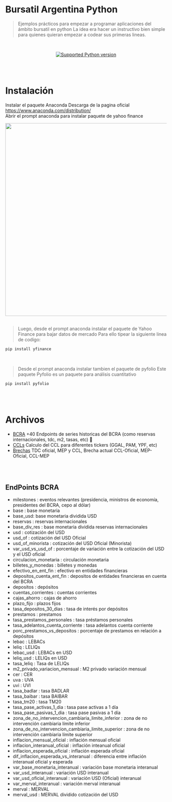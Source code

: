 # Bursatil Argentina Python
> Ejemplos prácticos para empezar a programar aplicaciones del ámbito bursatil en python
La idea era hacer un instructivo bien simple para quienes quieran empezar a codear sus primeras lineas. 

<br>
<div align="center">
  
[![Supported Python version](https://img.shields.io/pypi/pyversions/tensorflow-graphics.svg)](https://pypi.org/project/tensorflow-graphics/)

</div>


<br><br>
# Instalación

Instalar el paquete Anaconda
Descarga de la pagina oficial https://www.anaconda.com/distribution/
<br>Abrir el prompt anaconda para instalar paquete de yahoo finance

<div align="center">
  <img border="0"  src="https://pbs.twimg.com/media/EM5FAeIWoAEtDT-?format=jpg&name=large" width="600">
</div>

<br>

> Luego, desde el prompt anaconda instalar el paquete de Yahoo Finance para bajar datos de mercado
> Para ello tipear la siguiente linea de codigo:

```sh
pip install yfinance
```
<br>


> Desde el prompt anaconda instalar tambien el paquete de pyfolio
Este paquete Pyfolio es un paquete para análisis cuantitativo


```sh
pip install pyfolio
```

<br><br>
# Archivos

* [BCRA](https://github.com/gauss314/Bursatil-Argentina-Python/blob/master/bcra.py) +40 Endpoints de series historicas del BCRA (como reservas internacionales, tdc, m2, tasas, etc) 🚀
* [CCLs](https://github.com/gauss314/Bursatil-Argentina-Python/blob/master/ccls.py) Calculo del CCL para diferentes tickers (GGAL, PAM, YPF, etc)
* [Brechas](https://github.com/gauss314/Bursatil-Argentina-Python/blob/master/brechas.py) TDC oficial, MEP y CCL, Brecha actual CCL-Oficial, MEP-Oficial, CCL-MEP


<br><br>
## EndPoints BCRA

- milestones : eventos relevantes (presidencia, ministros de economía, presidentes del BCRA, cepo al dólar)
- base : base monetaria
- base_usd: base monetaria dividida USD
- reservas : reservas internacionales
- base_div_res : base monetaria dividida reservas internacionales
- usd : cotización del USD
- usd_of : cotización del USD Oficial
- usd_of_minorista : cotización del USD Oficial (Minorista)
- var_usd_vs_usd_of : porcentaje de variación entre la cotización del USD y el USD oficial
- circulacion_monetaria : circulación monetaria
- billetes_y_monedas : billetes y monedas
- efectivo_en_ent_fin : efectivo en entidades financieras
- depositos_cuenta_ent_fin : depositos de entidades financieras en cuenta del BCRA
- depositos : depósitos
- cuentas_corrientes : cuentas corrientes
- cajas_ahorro : cajas de ahorro
- plazo_fijo : plazos fijos
- tasa_depositos_30_dias : tasa de interés por depósitos
- prestamos : prestamos
- tasa_prestamos_personales : tasa préstamos personales
- tasa_adelantos_cuenta_corriente : tasa adelantos cuenta corriente
- porc_prestamos_vs_depositos : porcentaje de prestamos en relación a depósitos
- lebac : LEBACs
- leliq : LELIQs
- lebac_usd : LEBACs en USD
- leliq_usd : LELIQs en USD
- tasa_leliq : Tasa de LELIQs
- m2_privado_variacion_mensual : M2 privado variación mensual
- cer : CER
- uva : UVA
- uvi : UVI
- tasa_badlar : tasa BADLAR
- tasa_baibar : tasa BAIBAR
- tasa_tm20 : tasa TM20
- tasa_pase_activas_1_dia : tasa pase activas a 1 día
- tasa_pase_pasivas_1_dia : tasa pase pasivas a 1 día
- zona_de_no_intervencion_cambiaria_limite_inferior : zona de no intervención cambiaria límite inferior
- zona_de_no_intervencion_cambiaria_limite_superior : zona de no intervención cambiaria límite superior
- inflacion_mensual_oficial : inflación mensual oficial
- inflacion_interanual_oficial : inflación inteanual oficial
- inflacion_esperada_oficial : inflación esperada oficial
- dif_inflacion_esperada_vs_interanual : diferencia entre inflación interanual oficial y esperada
- var_base_monetaria_interanual : variación base monetaria interanual
- var_usd_interanual : variación USD interanual
- var_usd_oficial_interanual : variación USD (Oficial) interanual
- var_merval_interanual : variación merval interanual
- merval : MERVAL
- merval_usd : MERVAL dividido cotización del USD


